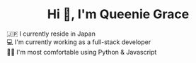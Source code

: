 <h1 align="center">Hi 👋, I'm Queenie Grace</h1>
🇯🇵 I currently reside in Japan <br>
💻 I'm currently working as a full-stack developer<br>
👩‍💻 I'm most comfortable using Python & Javascript<br>

